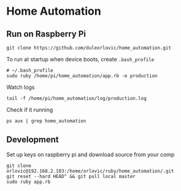 # Home Automation

## Run on Raspberry Pi

~~~
git clone https://github.com/duleorlovic/home_automation.git
~~~

To run at startup when device boots, create `.bash_profile`
~~~
# ~/.bash_profile
sudo ruby /home/pi/home_automation/app.rb -e production
~~~

Watch logs

~~~
tail -f /home/pi/home_automation/log/production.log
~~~

Check if it running

~~~
ps aux | grep home_automation
~~~

## Development

Set up keys on raspberry pi and download source from your comp

~~~
git clone orlovic@192.168.2.103:/home/orlovic/ruby/home_automation/.git
git reset --hard HEAD^ && git pull local master
sudo ruby app.rb
~~~
